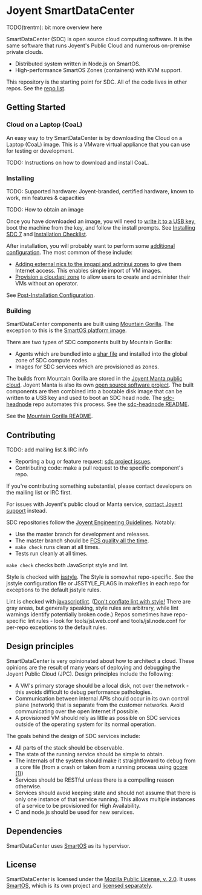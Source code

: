 <!--
    This Source Code Form is subject to the terms of the Mozilla Public
    License, v. 2.0. If a copy of the MPL was not distributed with this
    file, You can obtain one at http://mozilla.org/MPL/2.0/.
-->

<!--
    Copyright (c) 2014, Joyent, Inc.
-->

# Joyent SmartDataCenter

TODO(trentm): bit more overview here

SmartDataCenter (SDC) is open source cloud computing software. It is
the same software that runs Joyent's Public Cloud and numerous
on-premise private clouds.
* Distributed system written in Node.js on SmartOS.
* High-performance SmartOS Zones (containers) with KVM support.

This repository is the starting point for SDC. All of the code lives in
other repos. See the [repo list](docs/developer-guide/repos.md).


## Getting Started

### Cloud on a Laptop (CoaL)

An easy way to try SmartDataCenter is by downloading the Cloud on a Laptop
(CoaL) image. This is a VMware virtual appliance that you can use for testing
or development.

TODO: Instructions on how to download and install CoaL.


### Installing

TODO: Supported hardware: Joyent-branded, certified hardware, known to work,
min features & capacities

TODO: How to obtain an image

Once you have downloaded an image, you will need to
[write it to a USB key](https://docs.joyent.com/sdc7/installing-sdc7/creating-a-usb-key-from-a-release-tarball),
boot the machine from the key, and follow the install prompts. See
[Installing SDC 7](https://docs.joyent.com/sdc7/installing-sdc7) and
[Installation Checklist](https://docs.joyent.com/sdc7/installing-sdc7/install-checklist).

After installation, you will probably want to perform some
[additional configuration](https://docs.joyent.com/sdc7/installing-sdc7/post-installation-configuration).
The most common of these include:
* [Adding external nics to the imgapi and adminui zones](https://docs.joyent.com/sdc7/installing-sdc7/post-installation-configuration#AddingExternalNICstoHeadNodeVMs)
  to give them Internet access. This enables simple import of VM images.
* [Provision a cloudapi zone](https://docs.joyent.com/sdc7/installing-sdc7/post-installation-configuration#CreatingCloudAPI)
  to allow users to create and administer their VMs without an operator.

See
[Post-Installation Configuration](https://docs.joyent.com/sdc7/installing-sdc7/post-installation-configuration).


### Building

SmartDataCenter components are built using [Mountain Gorilla](https://github.com/joyent/mountain-gorilla).
The exception to this is the [SmartOS platform image](https://github.com/joyent/smartos-live).

There are two types of SDC components built by Mountain Gorilla:
* Agents which are bundled into a [shar file](https://github.com/joyent/sdc-agents-core)
  and installed into the global zone of SDC compute nodes.
* Images for SDC services which are provisioned as zones.

The builds from Mountain Gorilla are stored in the
[Joyent Manta public cloud](https://www.joyent.com/products/manta).
Joyent Manta is also its own [open source
software project](https://github.com/joyent/manta). The built components are then combined into
a bootable disk image that can be written to a USB key and used to boot
an SDC head node.  The
[sdc-headnode](https://github.com/joyent/sdc-headnode) repo automates this
process. See the
[sdc-headnode README](https://github.com/joyent/sdc-headnode/blob/master/README.md).

See the [Mountain Gorilla README](https://github.com/joyent/mountain-gorilla/blob/master/README.md).


## Contributing

TODO: add mailing list & IRC info

* Reporting a bug or feature request: [sdc project issues](https://github.com/joyent/sdc/issues).
* Contributing code: make a pull request to the specific component's repo.

If you're contributing something substantial, please contact developers on
the mailing list or IRC first.

For issues with Joyent's public cloud or Manta service, [contact
Joyent support](https://www.joyent.com/developers) instead.

SDC repositories follow the
[Joyent Engineering Guidelines](https://github.com/joyent/eng). Notably:
* Use the master branch for development and releases.
* The master branch should be [FCS quality all the time](https://github.com/joyent/eng/blob/master/docs/index.restdown#L43).
* `make check` runs clean at all times.
* Tests run cleanly at all times.

`make check` checks both JavaScript style and lint.

Style is checked with [jsstyle](https://github.com/davepacheco/jsstyle). The
Style is somewhat repo-specific. See the jsstyle configuration file or
JSSTYLE\_FLAGS in makefiles in each repo for exceptions to the
default jsstyle rules.

Lint is checked with [javascriptlint](https://github.com/davepacheco/javascriptlint).
([Don't conflate lint with style!](http://dtrace.org/blogs/dap/2011/08/23/javascriptlint/)
There are gray areas, but generally speaking, style rules are arbitrary, while
lint warnings identify potentially broken code.) Repos sometimes have
repo-specific lint rules - look for tools/jsl.web.conf and tools/jsl.node.conf
for per-repo exceptions to the default rules.


## Design principles

SmartDataCenter is very opinionated about how to architect a cloud.  These
opinions are the result of many years of deploying and debugging the Joyent
Public Cloud (JPC).  Design principles include the following:

* A VM's primary storage should be a local disk, not over the network - this
  avoids difficult to debug performance pathologies.
* Communication between internal APIs should occur in its own control plane
  (network) that is separate from the customer networks. Avoid communicating
  over the open Internet if possible.
* A provisioned VM should rely as little as possible on SDC services outside of
  the operating system for its normal operation.

The goals behind the design of SDC services include:

* All parts of the stack should be observable.
* The state of the running service should be simple to obtain.
* The internals of the system should make it straightfoward to debug from a
  core file (from a crash or taken from a running process using
  [gcore (1)](http://smartos.org/man/1/gcore))
* Services should be RESTful unless there is a compelling reason otherwise.
* Services should avoid keeping state and should not assume that there is
  only one instance of that service running. This allows multiple instances
  of a service to be provisioned for High Availability.
* C and node.js should be used for new services.


## Dependencies

SmartDataCenter uses [SmartOS](https://smartos.org) as its hypervisor.


## License

SmartDataCenter is licensed under the
[Mozilla Public License, v. 2.0](http://mozilla.org/MPL/2.0/). It uses
[SmartOS](http://smartos.org), which is its own project and
[licensed separately](http://smartos.org/cddl/).
